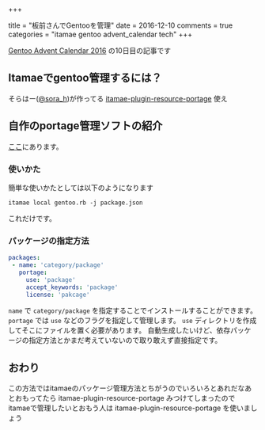 +++

title = "板前さんでGentooを管理"
date = 2016-12-10
comments = true
categories = "itamae gentoo advent_calendar tech"
+++

[Gentoo Advent Calendar 2016](http://www.adventar.org/calendars/1493) の10日目の記事です

## Itamaeでgentoo管理するには？
そらはー([@sora_h](https://twitter.com/sora_h))が作ってる [itamae-plugin-resource-portage](https://github.com/sorah/itamae-plugin-resource-portage) 使え

## 自作のportage管理ソフトの紹介

[ここ](https://github.com/katsyoshi/itamae-recipes/tree/master/cookbook/gentoo)にあります。

### 使いかた
簡単な使いかたとしては以下のようになります

```
itamae local gentoo.rb -j package.json
```

これだけです。

### パッケージの指定方法

```yaml
packages:
 - name: 'category/package'
   portage:
     use: 'package'
     accept_keywords: 'package'
     license: 'pakcage'
```

`name` で `category/package` を指定することでインストールすることができます。
`portage` では `use` などのフラグを指定して管理します。
`use` ディレクトリを作成してそこにファイルを置く必要があります。
自動生成したいけど、依存パッケージの指定方法とかまだ考えていないので取り敢えず直接指定です。

## おわり

この方法ではitamaeのパッケージ管理方法とちがうのでいろいろとあれだなあ
とおもってたら itamae-plugin-resource-portage みつけてしまったので
itamaeで管理したいとおもう人は itamae-plugin-resource-portage を使いましょう
